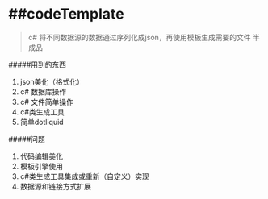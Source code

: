 ##codeTemplate
=====================

> c# 将不同数据源的数据通过序列化成json，再使用模板生成需要的文件
> 半成品

#####用到的东西

1. json美化（格式化）
2. c# 数据库操作
3. c# 文件简单操作
4. c#类生成工具
5. 简单dotliquid

#####问题

1. 代码编辑美化
2. 模板引擎使用
3. c#类生成工具集成或重新（自定义）实现
4. 数据源和链接方式扩展
